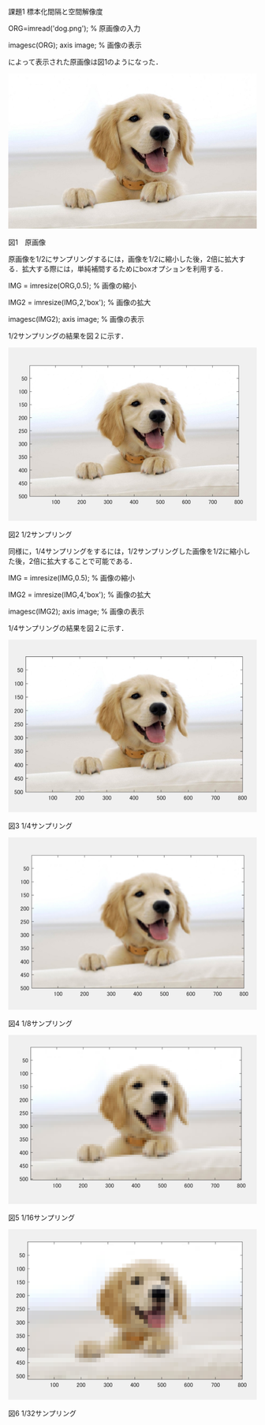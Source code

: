 
課題1 標本化間隔と空間解像度


ORG=imread('dog.png'); % 原画像の入力

imagesc(ORG); axis image; % 画像の表示

によって表示された原画像は図1のようになった．

![](https://github.com/zakoji/gazousyori-repot/blob/master/image/dog.jpg)

図1　原画像

原画像を1/2にサンプリングするには，画像を1/2に縮小した後，2倍に拡大する．拡大する際には，単純補間するためにboxオプションを利用する．

IMG = imresize(ORG,0.5); % 画像の縮小

IMG2 = imresize(IMG,2,'box'); % 画像の拡大

imagesc(IMG2); axis image; % 画像の表示

1/2サンプリングの結果を図２に示す．

![](https://github.com/zakoji/gazousyori-repot/blob/master/image/dog1-1.png)

図2 1/2サンプリング

同様に，1/4サンプリングをするには，1/2サンプリングした画像を1/2に縮小した後，2倍に拡大することで可能である．

IMG = imresize(IMG,0.5); % 画像の縮小

IMG2 = imresize(IMG,4,'box'); % 画像の拡大

imagesc(IMG2); axis image; % 画像の表示

1/4サンプリングの結果を図２に示す．

![](https://github.com/zakoji/gazousyori-repot/blob/master/image/dog1-2.png)

図3 1/4サンプリング

![](https://github.com/zakoji/gazousyori-repot/blob/master/image/dog1-3.png)

図4 1/8サンプリング

![](https://github.com/zakoji/gazousyori-repot/blob/master/image/dog1-4.png)

図5 1/16サンプリング

![](https://github.com/zakoji/gazousyori-repot/blob/master/image/dog1-5.png)

図6 1/32サンプリング
